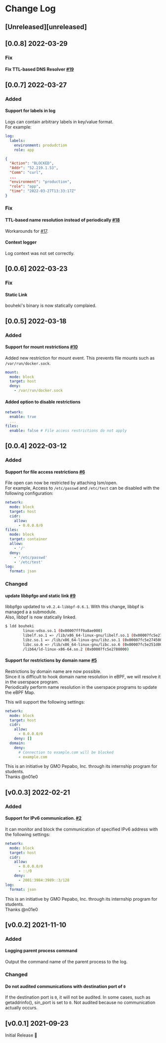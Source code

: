 # Change Log

## [Unreleased][unreleased]

## [0.0.8] 2022-03-29

### Fix

#### Fix TTL-based DNS Resolver [#19](https://github.com/mrtc0/bouheki/pull/19)


## [0.0.7] 2022-03-27

### Added

#### Support for labels in log

Logs can contain arbitrary labels in key/value format.  
For example:

```yaml
log:
  labels:
    environment: produdction
    role: app
```

```json
{
  "Action": "BLOCKED",
  "Addr": "52.219.1.53",
  "Comm": "curl",
  ...
  "environment": "production",
  "role": "app",
  "time": "2022-03-27T13:33:17Z"
}
```

### Fix

#### TTL-based name resolution instead of periodically [#18](https://github.com/mrtc0/bouheki/pull/18)

Workarounds for [#17](https://github.com/mrtc0/bouheki/issues/17).

#### Context logger

Log context was not set correctly.

## [0.0.6] 2022-03-23

### Fix

#### Static Link

bouheki's binary is now statically complaied.

## [0.0.5] 2022-03-18

### Added

#### Support for mount restrictions [#10](https://github.com/mrtc0/bouheki/pull/10)

Added new restriction for mount event. This prevents file mounts such as `/var/run/docker.sock`.

```yaml
mount:
  mode: block
  target: host
  deny:
    - /var/run/docker.sock
```

#### Added option to disable restrictions

```yaml
network:
  enable: true
  ...
files:
  enable: false # File access restrictions do not apply
```

## [0.0.4] 2022-03-12

### Added

#### Support for file access restrictions [#6](https://github.com/mrtc0/bouheki/pull/7)

File open can now be restricted by attaching lsm/open.  
For example, Access to `/etc/passwd` and `/etc/test` can be disabled with the following configuration:

```yaml
network:
  mode: block
  target: host
  cidr:
    allow:
      - 0.0.0.0/0
files:
  mode: block
  target: container
  allow:
    - '/'
  deny:
    - '/etc/passwd'
    - '/etc/test'
log:
  format: json
```

### Changed

#### update libbpfgo and static link [#9](https://github.com/mrtc0/bouheki/pull/9)

libbpfgo updated to `v0.2.4-libbpf-0.6.1`. With this change, libbpf is managed a a submodule.  
Also, libbpf is now statically linked.

```bash
$ ldd bouheki
        linux-vdso.so.1 (0x00007fff9a8ae000)
        libelf.so.1 => /lib/x86_64-linux-gnu/libelf.so.1 (0x00007fc5e2761000)
        libz.so.1 => /lib/x86_64-linux-gnu/libz.so.1 (0x00007fc5e2745000)
        libc.so.6 => /lib/x86_64-linux-gnu/libc.so.6 (0x00007fc5e251d000)
        /lib64/ld-linux-x86-64.so.2 (0x00007fc5e2788000)
```

#### Support for restrictions by domain name [#5](https://github.com/mrtc0/bouheki/pull/5)

Restrictions by domain name are now possible.  
Since it is difficult to hook domain name resolution in eBPF, we will resolve it in the userspace program.  
Periodically perform name resolution in the userspace programs to update the eBPF Map.  

This will support the following settings:

```yaml
network:
  mode: block
  target: host
  cidr:
    allow:
      - 0.0.0.0/0
    deny: []
  domain:
    deny:
      # Connection to example.com will be blocked
      - example.com
```

This is an initiative by GMO Pepabo, Inc. through its internship program for students.  
Thanks @n01e0

## [v0.0.3] 2022-02-21

### Added

#### Support for IPv6 communication. [#2](https://github.com/mrtc0/bouheki/pull/2)

It can monitor and block the communication of specified IPv6 address with the following settings:

```yaml
network:
  mode: block
  target: host
  cidr:
    allow:
      - 0.0.0.0/0
      - ::/0
    deny:
      - 2001:3984:3989::3/128
log:
  format: json
```

This is an initiative by GMO Pepabo, Inc. through its internship program for students.  
Thanks @n01e0

## [v0.0.2] 2021-11-10

### Added

#### Logging parent process command

Output the command name of the parent process to the log.

### Changed

#### Do not audited communications with destination port of `0`

If the destination port is `0`, it will not be audited.
In some cases, such as getaddrinfo(), sin_port is set to `0`. Not audited because no communication actually occurs.

## [v0.0.1] 2021-09-23

Initial Release :tada:

